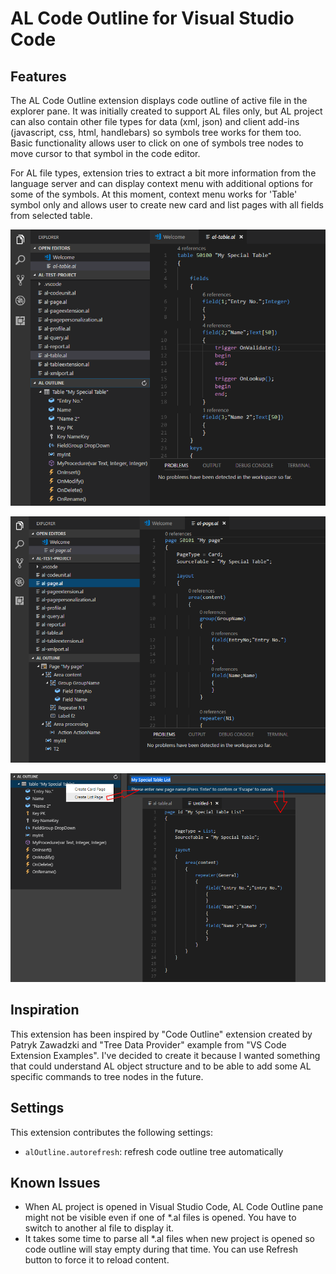 # AL Code Outline for Visual Studio Code

## Features

The AL Code Outline extension displays code outline of active file in the explorer pane. It was initially created to support AL files only, but AL project can also contain other file types for data (xml, json) and client add-ins (javascript, css, html, handlebars) so symbols tree works for them too. Basic functionality allows user to click on one of symbols tree nodes to move cursor to that symbol in the code editor. 

For AL file types, extension tries to extract a bit more information from the language server and can display context menu with additional options for some of the symbols. At this moment, context menu works for 'Table' symbol only and allows user to create new card and list pages with all fields from selected table.

![Code outline for a table](resources/screen-table.png)

![Code outline for a page](resources/screen-page.png)

![Code outline for a page](resources/screen-pagewizard.png)

## Inspiration

This extension has been inspired by "Code Outline" extension created by Patryk Zawadzki and "Tree Data Provider" example from "VS Code Extension Examples". I've decided to create it because I wanted something that could understand AL object structure and to be able to add some AL specific commands to tree nodes in the future. 

## Settings

This extension contributes the following settings:

* `alOutline.autorefresh`: refresh code outline tree automatically

## Known Issues

- When AL project is opened in Visual Studio Code, AL Code Outline pane might not be visible even if one of *.al files is opened. You have to switch to another al file to display it.
- It takes some time to parse all *.al files when new project is opened so code outline will stay empty during that time. You can use Refresh button to force it to reload content. 

